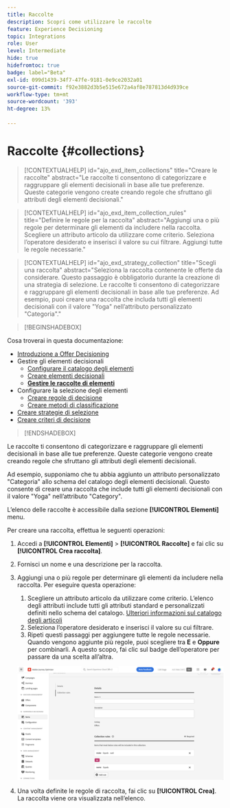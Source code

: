 ```yaml
---
title: Raccolte
description: Scopri come utilizzare le raccolte
feature: Experience Decisioning
topic: Integrations
role: User
level: Intermediate
hide: true
hidefromtoc: true
badge: label="Beta"
exl-id: 099d1439-34f7-47fe-9181-0e9ce2032a01
source-git-commit: f92e3882d3b5e515e672a4af8e787813d4d939ce
workflow-type: tm+mt
source-wordcount: '393'
ht-degree: 13%

---
```


# Raccolte {#collections}

>[!CONTEXTUALHELP]
>id="ajo_exd_item_collections"
>title="Creare le raccolte"
>abstract="Le raccolte ti consentono di categorizzare e raggruppare gli elementi decisionali in base alle tue preferenze. Queste categorie vengono create creando regole che sfruttano gli attributi degli elementi decisionali."

>[!CONTEXTUALHELP]
>id="ajo_exd_item_collection_rules"
>title="Definire le regole per la raccolta"
>abstract="Aggiungi una o più regole per determinare gli elementi da includere nella raccolta. Scegliere un attributo articolo da utilizzare come criterio. Seleziona l’operatore desiderato e inserisci il valore su cui filtrare. Aggiungi tutte le regole necessarie."

>[!CONTEXTUALHELP]
>id="ajo_exd_strategy_collection"
>title="Scegli una raccolta"
>abstract="Seleziona la raccolta contenente le offerte da considerare. Questo passaggio è obbligatorio durante la creazione di una strategia di selezione. Le raccolte ti consentono di categorizzare e raggruppare gli elementi decisionali in base alle tue preferenze. Ad esempio, puoi creare una raccolta che includa tutti gli elementi decisionali con il valore &quot;Yoga&quot; nell’attributo personalizzato &quot;Categoria&quot;."

>[!BEGINSHADEBOX]

Cosa troverai in questa documentazione:

* [Introduzione a Offer Decisioning](gs-experience-decisioning.md)
* Gestire gli elementi decisionali
   * [Configurare il catalogo degli elementi](catalogs.md)
   * [Creare elementi decisionali](items.md)
   * **[Gestire le raccolte di elementi](collections.md)**
* Configurare la selezione degli elementi
   * [Creare regole di decisione](rules.md)
   * [Creare metodi di classificazione](ranking.md)
* [Creare strategie di selezione](selection-strategies.md)
* [Creare criteri di decisione](create-decision.md)

>[!ENDSHADEBOX]

Le raccolte ti consentono di categorizzare e raggruppare gli elementi decisionali in base alle tue preferenze. Queste categorie vengono create creando regole che sfruttano gli attributi degli elementi decisionali.

Ad esempio, supponiamo che tu abbia aggiunto un attributo personalizzato &quot;Categoria&quot; allo schema del catalogo degli elementi decisionali. Questo consente di creare una raccolta che include tutti gli elementi decisionali con il valore &quot;Yoga&quot; nell’attributo &quot;Category&quot;.

L’elenco delle raccolte è accessibile dalla sezione **[!UICONTROL Elementi]** menu.

Per creare una raccolta, effettua le seguenti operazioni:

1. Accedi a **[!UICONTROL Elementi]** > **[!UICONTROL Raccolte]** e fai clic su **[!UICONTROL Crea raccolta]**.
1. Fornisci un nome e una descrizione per la raccolta.
1. Aggiungi una o più regole per determinare gli elementi da includere nella raccolta. Per eseguire questa operazione:

   1. Scegliere un attributo articolo da utilizzare come criterio. L’elenco degli attributi include tutti gli attributi standard e personalizzati definiti nello schema del catalogo. [Ulteriori informazioni sul catalogo degli articoli](catalogs.md)
   1. Seleziona l’operatore desiderato e inserisci il valore su cui filtrare.
   1. Ripeti questi passaggi per aggiungere tutte le regole necessarie. Quando vengono aggiunte più regole, puoi scegliere tra **E** e **Oppure** per combinarli. A questo scopo, fai clic sul badge dell’operatore per passare da una scelta all’altra.

   ![](assets/collection-create.png)

1. Una volta definite le regole di raccolta, fai clic su **[!UICONTROL Crea]**. La raccolta viene ora visualizzata nell’elenco.
